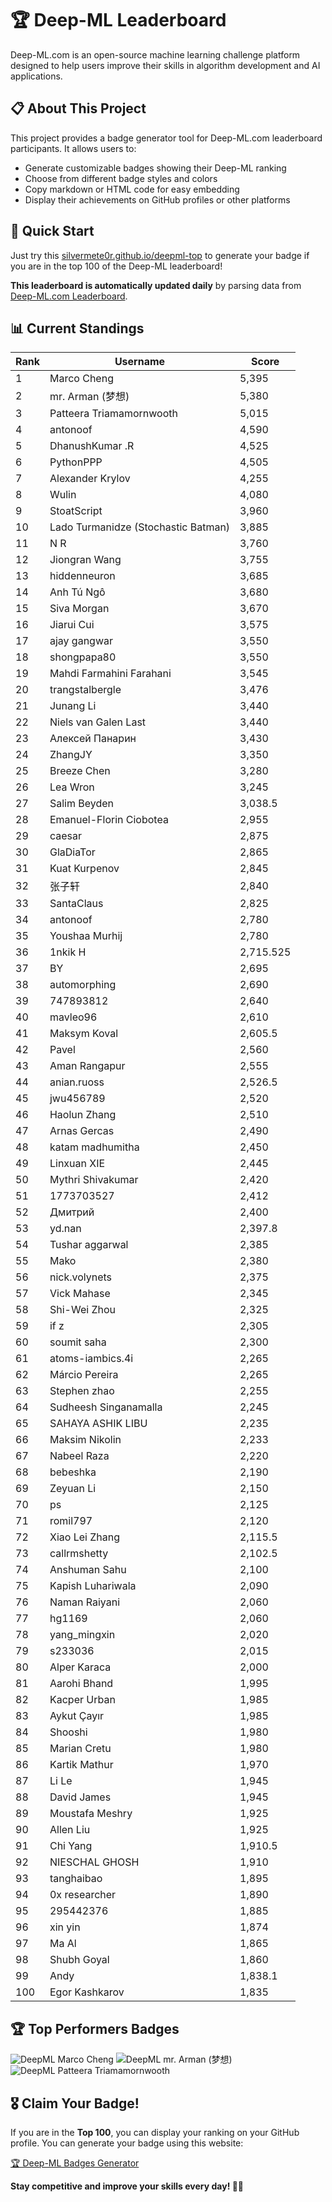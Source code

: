 # 🏆 Deep-ML Leaderboard

Deep-ML.com is an open-source machine learning challenge platform designed to help users improve their skills in algorithm development and AI applications.  

## 📋 About This Project

This project provides a badge generator tool for Deep-ML.com leaderboard participants. It allows users to:
- Generate customizable badges showing their Deep-ML ranking
- Choose from different badge styles and colors
- Copy markdown or HTML code for easy embedding
- Display their achievements on GitHub profiles or other platforms

## 🚀 Quick Start

Just try this [silvermete0r.github.io/deepml-top](https://silvermete0r.github.io/deepml-top) to generate your badge if you are in the top 100 of the Deep-ML leaderboard!

**This leaderboard is automatically updated daily** by parsing data from [Deep-ML.com Leaderboard](https://www.deep-ml.com/leaderboard).  

## 📊 Current Standings  

<!-- LEADERBOARD_START -->
| Rank | Username | Score |
|------|---------|-------|
| 1 | Marco Cheng | 5,395 |
| 2 | mr. Arman (梦想) | 5,380 |
| 3 | Patteera Triamamornwooth | 5,015 |
| 4 | antonoof | 4,590 |
| 5 | DhanushKumar .R | 4,525 |
| 6 | PythonPPP | 4,505 |
| 7 | Alexander Krylov | 4,255 |
| 8 | Wulin | 4,080 |
| 9 | StoatScript | 3,960 |
| 10 | Lado Turmanidze (Stochastic Batman) | 3,885 |
| 11 | N R | 3,760 |
| 12 | Jiongran Wang | 3,755 |
| 13 | hiddenneuron | 3,685 |
| 14 | Anh Tú Ngô | 3,680 |
| 15 | Siva Morgan | 3,670 |
| 16 | Jiarui Cui | 3,575 |
| 17 | ajay gangwar | 3,550 |
| 18 | shongpapa80 | 3,550 |
| 19 | Mahdi Farmahini Farahani | 3,545 |
| 20 | trangstalbergle | 3,476 |
| 21 | Junang Li | 3,440 |
| 22 | Niels van Galen Last | 3,440 |
| 23 | Алексей Панарин | 3,430 |
| 24 | ZhangJY | 3,350 |
| 25 | Breeze Chen | 3,280 |
| 26 | Lea Wron | 3,245 |
| 27 | Salim Beyden | 3,038.5 |
| 28 | Emanuel-Florin Ciobotea | 2,955 |
| 29 | caesar | 2,875 |
| 30 | GlaDiaTor | 2,865 |
| 31 | Kuat Kurpenov | 2,845 |
| 32 | 张子轩 | 2,840 |
| 33 | SantaClaus | 2,825 |
| 34 | antonoof | 2,780 |
| 35 | Youshaa Murhij | 2,780 |
| 36 | 1nkik H | 2,715.525 |
| 37 | BY | 2,695 |
| 38 | automorphing | 2,690 |
| 39 | 747893812 | 2,640 |
| 40 | mavleo96 | 2,610 |
| 41 | Maksym Koval | 2,605.5 |
| 42 | Pavel | 2,560 |
| 43 | Aman Rangapur | 2,555 |
| 44 | anian.ruoss | 2,526.5 |
| 45 | jwu456789 | 2,520 |
| 46 | Haolun Zhang | 2,510 |
| 47 | Arnas Gercas | 2,490 |
| 48 | katam madhumitha | 2,450 |
| 49 | Linxuan XIE | 2,445 |
| 50 | Mythri Shivakumar | 2,420 |
| 51 | 1773703527 | 2,412 |
| 52 | Дмитрий | 2,400 |
| 53 | yd.nan | 2,397.8 |
| 54 | Tushar aggarwal | 2,385 |
| 55 | Mako | 2,380 |
| 56 | nick.volynets | 2,375 |
| 57 | Vick Mahase | 2,345 |
| 58 | Shi-Wei Zhou | 2,325 |
| 59 | if z | 2,305 |
| 60 | soumit saha | 2,300 |
| 61 | atoms-iambics.4i | 2,265 |
| 62 | Márcio Pereira | 2,265 |
| 63 | Stephen zhao | 2,255 |
| 64 | Sudheesh Singanamalla | 2,245 |
| 65 | SAHAYA ASHIK LIBU | 2,235 |
| 66 | Maksim Nikolin | 2,233 |
| 67 | Nabeel Raza | 2,220 |
| 68 | bebeshka | 2,190 |
| 69 | Zeyuan Li | 2,150 |
| 70 | ps | 2,125 |
| 71 | romil797 | 2,120 |
| 72 | Xiao Lei Zhang | 2,115.5 |
| 73 | callrmshetty | 2,102.5 |
| 74 | Anshuman Sahu | 2,100 |
| 75 | Kapish Luhariwala | 2,090 |
| 76 | Naman Raiyani | 2,060 |
| 77 | hg1169 | 2,060 |
| 78 | yang_mingxin | 2,020 |
| 79 | s233036 | 2,015 |
| 80 | Alper Karaca | 2,000 |
| 81 | Aarohi Bhand | 1,995 |
| 82 | Kacper Urban | 1,985 |
| 83 | Aykut Çayır | 1,985 |
| 84 | Shooshi | 1,980 |
| 85 | Marian Cretu | 1,980 |
| 86 | Kartik Mathur | 1,970 |
| 87 | Li Le | 1,945 |
| 88 | David James | 1,945 |
| 89 | Moustafa Meshry | 1,925 |
| 90 | Allen Liu | 1,925 |
| 91 | Chi Yang | 1,910.5 |
| 92 | NIESCHAL GHOSH | 1,910 |
| 93 | tanghaibao | 1,895 |
| 94 | 0x researcher | 1,890 |
| 95 | 295442376 | 1,885 |
| 96 | xin yin | 1,874 |
| 97 | Ma Al | 1,865 |
| 98 | Shubh Goyal | 1,860 |
| 99 | Andy | 1,838.1 |
| 100 | Egor Kashkarov | 1,835 |
<!-- LEADERBOARD_END -->

## 🏆 Top Performers Badges

<!-- BADGES_START -->
![DeepML Marco Cheng](https://img.shields.io/badge/dynamic/json?url=https%3A%2F%2Fraw.githubusercontent.com%2Fsilvermete0r%2Fdeepml-top%2Fmain%2Fbadges.json&query=%24.4091c1a21900bd2c7d3f4e343acddda1.label&prefix=Rank%20&style=for-the-badge&label=%F0%9F%9A%80%20DeepML&color=blue&link=https%3A%2F%2Fwww.deep-ml.com%2Fleaderboard)
![DeepML mr. Arman (梦想)](https://img.shields.io/badge/dynamic/json?url=https%3A%2F%2Fraw.githubusercontent.com%2Fsilvermete0r%2Fdeepml-top%2Fmain%2Fbadges.json&query=%24.1247b1b5b9cd95e98d7ff7438207406f.label&prefix=Rank%20&style=for-the-badge&label=%F0%9F%9A%80%20DeepML&color=blue&link=https%3A%2F%2Fwww.deep-ml.com%2Fleaderboard)
![DeepML Patteera Triamamornwooth](https://img.shields.io/badge/dynamic/json?url=https%3A%2F%2Fraw.githubusercontent.com%2Fsilvermete0r%2Fdeepml-top%2Fmain%2Fbadges.json&query=%24.0eeb1bc570f4ebaca4c3c1d5794e9de9.label&prefix=Rank%20&style=for-the-badge&label=%F0%9F%9A%80%20DeepML&color=blue&link=https%3A%2F%2Fwww.deep-ml.com%2Fleaderboard)
<!-- BADGES_END -->

## 🎖 Claim Your Badge!  

If you are in the **Top 100**, you can display your ranking on your GitHub profile. You can generate your badge using this website:

[🏆 Deep-ML Badges Generator](https://silvermete0r.github.io/deepml-top/)

**Stay competitive and improve your skills every day! 🚀🔥**